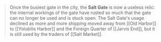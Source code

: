 > Once the busiest gate in the city, the **Salt Gate** is now a useless relic: the internal workings of the gate have rusted so much that the gate can no longer be used and is stuck open. The Salt Gate's usage declined as more and more shipping moved away from [[Old Harbor]] to [[Yolubilis Harbor]] and the Foreign Quarter of [[Jarvis End]], but it is still used by the traders of [[Salt Market]].








